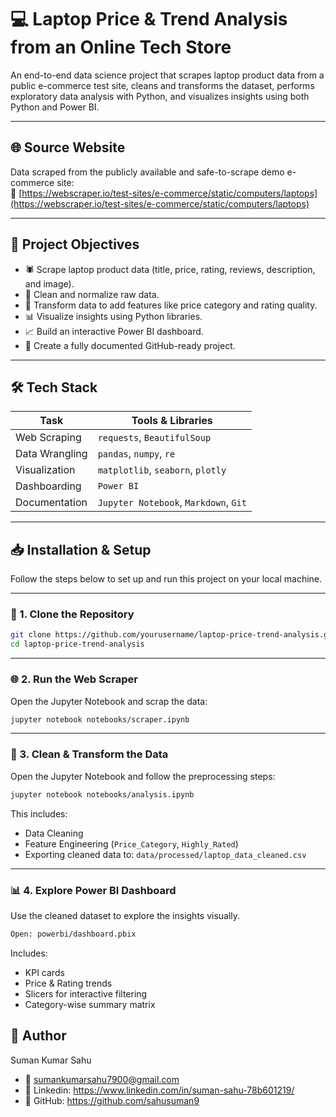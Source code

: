 # 💻 Laptop Price & Trend Analysis from an Online Tech Store

An end-to-end data science project that scrapes laptop product data from a public e-commerce test site, cleans and transforms the dataset, performs exploratory data analysis with Python, and visualizes insights using both Python and Power BI.

---

## 🌐 Source Website

Data scraped from the publicly available and safe-to-scrape demo e-commerce site:  
🔗 [https://webscraper.io/test-sites/e-commerce/static/computers/laptops](https://webscraper.io/test-sites/e-commerce/static/computers/laptops)

---

## 🎯 Project Objectives

- 🕷️ Scrape laptop product data (title, price, rating, reviews, description, and image).
- 🧹 Clean and normalize raw data.
- 🔄 Transform data to add features like price category and rating quality.
- 📊 Visualize insights using Python libraries.
- 📈 Build an interactive Power BI dashboard.
- 📁 Create a fully documented GitHub-ready project.

---

## 🛠️ Tech Stack

| Task                 | Tools & Libraries                          |
|----------------------|---------------------------------------------|
| Web Scraping         | `requests`, `BeautifulSoup`                |
| Data Wrangling       | `pandas`, `numpy`, `re`                    |
| Visualization        | `matplotlib`, `seaborn`, `plotly`          |
| Dashboarding         | `Power BI`                                 |
| Documentation        | `Jupyter Notebook`, `Markdown`, `Git`      |

---

## 📥 Installation & Setup

Follow the steps below to set up and run this project on your local machine.

---

### 🔁 1. Clone the Repository

```bash
git clone https://github.com/yourusername/laptop-price-trend-analysis.git
cd laptop-price-trend-analysis
```

---

### 🌐 2. Run the Web Scraper

Open the Jupyter Notebook and scrap the data:

```bash
jupyter notebook notebooks/scraper.ipynb
```

---

### 🧼 3. Clean & Transform the Data

Open the Jupyter Notebook and follow the preprocessing steps:

```bash
jupyter notebook notebooks/analysis.ipynb
```

This includes:
- Data Cleaning  
- Feature Engineering (`Price_Category`, `Highly_Rated`)  
- Exporting cleaned data to: `data/processed/laptop_data_cleaned.csv`

---

### 📊 4. Explore Power BI Dashboard

Use the cleaned dataset to explore the insights visually.

```bash
Open: powerbi/dashboard.pbix
```

Includes:
- KPI cards  
- Price & Rating trends  
- Slicers for interactive filtering  
- Category-wise summary matrix

## 👤 Author
Suman Kumar Sahu
- 📧 sumankumarsahu7900@gmail.com
- 🔗 Linkedin: https://www.linkedin.com/in/suman-sahu-78b601219/
- 🔗 GitHub: https://github.com/sahusuman9
